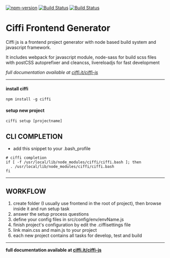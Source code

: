 [npm-version]: https://img.shields.io/npm/v/ciffi.svg
[npm-url]: https://www.npmjs.com/package/ciffi
[paypal]: https://img.shields.io/badge/-donate-blue.svg?logo=paypal

[![npm-version][npm-version]][npm-url]
[![Build Status](https://travis-ci.org/ciffi/ciffi-js.svg?branch=master)](https://travis-ci.org/ciffi/ciffi-js)
[![Build Status][paypal]](https://www.paypal.me/ciffidesign)

# Ciffi Frontend Generator #

Ciffi js is a frontend project generator with node based build system and javascript framework.

It includes webpack for javascript module, node-sass for build scss files with postCSS autoprefixer and cleancss, livereloadjs for fast development

_full documentation available at [ciffi.it/ciffi-js](https://www.ciffi.it/ciffi-js)_
- - - 

#### install ciffi
```
npm install -g ciffi
```
#### setup new project
```
ciffi setup [projectname]
```

## CLI COMPLETION

- add this snippet to your .bash_profile
 
```
# ciffi completion
if [ -f /usr/local/lib/node_modules/ciffi/ciffi.bash ]; then
  . /usr/local/lib/node_modules/ciffi/ciffi.bash
fi
```

- - -

## WORKFLOW

1. create folder (I usually use frontend in the root of project), then browse inside it and run setup task
2. answer the setup process questions
3. define your config files in src/config/env/envName.js
4. finish project's configuration by edit the .ciffisettings file 
5. link main.css and main.js to your project
6. each new project contains all tasks for develop, test and build 

- - -

__full documentation available at [ciffi.it/ciffi-js](https://www.ciffi.it/ciffi-js)__